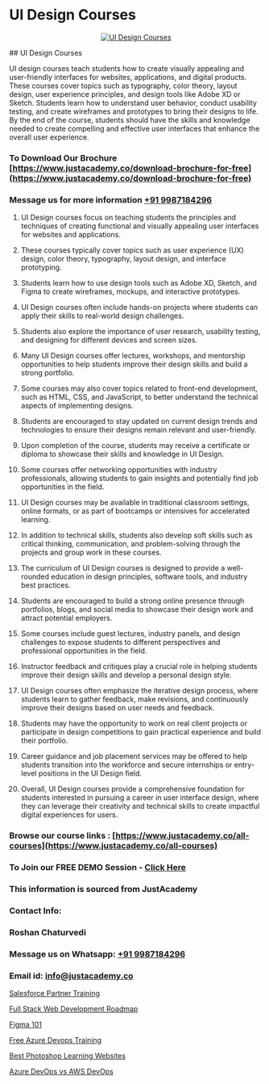 # UI Design Courses

<p align="center">
  <a href="https://justacademy.co/all-courses">
    <img src="https://ibb.co/CngWr2j" alt="UI Design Courses">
  </a>
</p>
## UI Design Courses

UI design courses teach students how to create visually appealing and user-friendly interfaces for websites, applications, and digital products. These courses cover topics such as typography, color theory, layout design, user experience principles, and design tools like Adobe XD or Sketch. Students learn how to understand user behavior, conduct usability testing, and create wireframes and prototypes to bring their designs to life. By the end of the course, students should have the skills and knowledge needed to create compelling and effective user interfaces that enhance the overall user experience.
### To Download Our Brochure [https://www.justacademy.co/download-brochure-for-free](https://www.justacademy.co/download-brochure-for-free)
### Message us for more information [+91 9987184296](https://api.whatsapp.com/send?phone=919987184296)
1) UI Design courses focus on teaching students the principles and techniques of creating functional and visually appealing user interfaces for websites and applications.

2) These courses typically cover topics such as user experience (UX) design, color theory, typography, layout design, and interface prototyping.

3) Students learn how to use design tools such as Adobe XD, Sketch, and Figma to create wireframes, mockups, and interactive prototypes.

4) UI Design courses often include hands-on projects where students can apply their skills to real-world design challenges.

5) Students also explore the importance of user research, usability testing, and designing for different devices and screen sizes.

6) Many UI Design courses offer lectures, workshops, and mentorship opportunities to help students improve their design skills and build a strong portfolio.

7) Some courses may also cover topics related to front-end development, such as HTML, CSS, and JavaScript, to better understand the technical aspects of implementing designs.

8) Students are encouraged to stay updated on current design trends and technologies to ensure their designs remain relevant and user-friendly.

9) Upon completion of the course, students may receive a certificate or diploma to showcase their skills and knowledge in UI Design.

10) Some courses offer networking opportunities with industry professionals, allowing students to gain insights and potentially find job opportunities in the field.

11) UI Design courses may be available in traditional classroom settings, online formats, or as part of bootcamps or intensives for accelerated learning.

12) In addition to technical skills, students also develop soft skills such as critical thinking, communication, and problem-solving through the projects and group work in these courses.

13) The curriculum of UI Design courses is designed to provide a well-rounded education in design principles, software tools, and industry best practices.

14) Students are encouraged to build a strong online presence through portfolios, blogs, and social media to showcase their design work and attract potential employers.

15) Some courses include guest lectures, industry panels, and design challenges to expose students to different perspectives and professional opportunities in the field.

16) Instructor feedback and critiques play a crucial role in helping students improve their design skills and develop a personal design style.

17) UI Design courses often emphasize the iterative design process, where students learn to gather feedback, make revisions, and continuously improve their designs based on user needs and feedback.

18) Students may have the opportunity to work on real client projects or participate in design competitions to gain practical experience and build their portfolio.

19) Career guidance and job placement services may be offered to help students transition into the workforce and secure internships or entry-level positions in the UI Design field.

20) Overall, UI Design courses provide a comprehensive foundation for students interested in pursuing a career in user interface design, where they can leverage their creativity and technical skills to create impactful digital experiences for users.

### Browse our course links : [https://www.justacademy.co/all-courses](https://www.justacademy.co/all-courses) 
### To Join our FREE DEMO Session - [Click Here](https://www.justacademy.co/register-for-course-demo)


### This information is sourced from JustAcademy
### Contact Info:
### Roshan Chaturvedi
### Message us on Whatsapp: [+91 9987184296](https://api.whatsapp.com/send?phone=919987184296)
### Email id: [info@justacademy.co](mailto:info@justacademy.co)
                
[Salesforce Partner Training](https://www.linkedin.com/pulse/salesforce-partner-training-justacademy-houston-n53uf?trackingId=lq75JbRyw%2BkVzZ88blIfhA%3D%3D&lipi=urn%3Ali%3Apage%3Ad_flagship3_company_admin%3B7JDWY034S6um4RLOpjnAgA%3D%3D)

[Full Stack Web Development Roadmap](https://www.linkedin.com/pulse/full-stack-web-development-roadmap-justacademy-manchester-xrtkf?trackingId=Qa4Qgi3qoB0Ak4IZYSH1cg%3D%3D&lipi=urn%3Ali%3Apage%3Ad_flagship3_company_admin%3BjwbjXdoOSmefqxJib%2FbqYQ%3D%3D)

[Figma 101](https://medium.com/@mahi3106/figma-101-b24686b82a5a)

[Free Azure Devops Training](https://medium.com/@negishivu99/free-azure-devops-training-b0e088f33ad5)

[Best Photoshop Learning Websites](https://justacademyin.github.io/justacademy/best-photoshop-learning-websites)

[Azure DevOps vs AWS DevOps](https://justacademyin.github.io/justacademy/azure-devops-vs-aws-devops)

